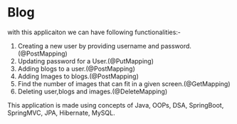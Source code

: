 # Blog
with this applicaiton we can have following functionalities:-
1. Creating a new user by providing username and password.(@PostMapping)
2. Updating password for a User.(@PutMapping)
3. Adding blogs to a user.(@PostMapping)
4. Adding Images to blogs.(@PostMapping)
5. Find the number of images that can fit in a given screen.(@GetMapping)
7. Deleting user,blogs and images.(@DeleteMapping)

This application is made using concepts of Java, OOPs, DSA, SpringBoot, SpringMVC, JPA, Hibernate, MySQL. 
